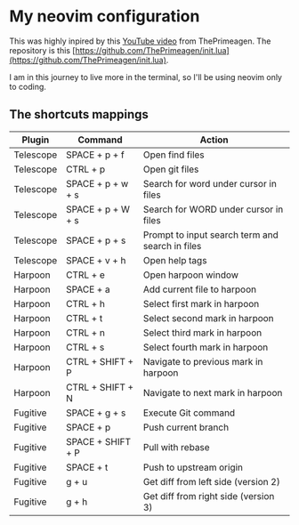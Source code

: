 # My neovim configuration

This was highly inpired by this [YouTube video](https://www.youtube.com/watch?v=w7i4amO_zaE) from ThePrimeagen. The repository is this [https://github.com/ThePrimeagen/init.lua](https://github.com/ThePrimeagen/init.lua).

I am in this journey to live more in the terminal, so I'll be using neovim only to coding.

## The shortcuts mappings

| Plugin   | Command            | Action                                  |
|----------|--------------------|-----------------------------------------|
| Telescope| SPACE + p + f      | Open find files                         |
| Telescope| CTRL + p           | Open git files                          |
| Telescope| SPACE + p + w + s  | Search for word under cursor in files   |
| Telescope| SPACE + p + W + s  | Search for WORD under cursor in files   |
| Telescope| SPACE + p + s      | Prompt to input search term and search in files |
| Telescope| SPACE + v + h      | Open help tags                          |
| Harpoon  | CTRL + e           | Open harpoon window                     |
| Harpoon  | SPACE + a          | Add current file to harpoon             |
| Harpoon  | CTRL + h           | Select first mark in harpoon            |
| Harpoon  | CTRL + t           | Select second mark in harpoon           |
| Harpoon  | CTRL + n           | Select third mark in harpoon            |
| Harpoon  | CTRL + s           | Select fourth mark in harpoon           |
| Harpoon  | CTRL + SHIFT + P   | Navigate to previous mark in harpoon    |
| Harpoon  | CTRL + SHIFT + N   | Navigate to next mark in harpoon        |
| Fugitive | SPACE + g + s      | Execute Git command                     |
| Fugitive | SPACE + p          | Push current branch                     |
| Fugitive | SPACE + SHIFT + P  | Pull with rebase                        |
| Fugitive | SPACE + t          | Push to upstream origin                 |
| Fugitive | g + u              | Get diff from left side (version 2)     |
| Fugitive | g + h              | Get diff from right side (version 3)    |

